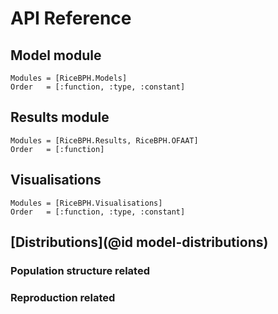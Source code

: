 # API Reference

## Model module

```@autodocs
Modules = [RiceBPH.Models]
Order   = [:function, :type, :constant]
```

## Results module

```@autodocs
Modules = [RiceBPH.Results, RiceBPH.OFAAT]
Order   = [:function]
```

## Visualisations

```@autodocs
Modules = [RiceBPH.Visualisations]
Order   = [:function, :type, :constant]
```

## [Distributions](@id model-distributions)

### Population structure related


### Reproduction related
